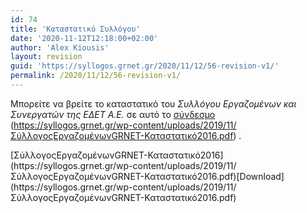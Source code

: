 ```yaml
---
id: 74
title: 'Καταστατικό Συλλόγου'
date: '2020-11-12T12:18:00+02:00'
author: 'Alex Kiousis'
layout: revision
guid: 'https://syllogos.grnet.gr/2020/11/12/56-revision-v1/'
permalink: /2020/11/12/56-revision-v1/
---
```


Μπορείτε να βρείτε το καταστατικό του *Συλλόγου Εργαζομένων και Συνεργατών της ΕΔΕΤ Α.Ε.* σε αυτό το [σύνδεσμο](https://syllogos.grnet.gr/wp-content/uploads/2019/11/ΣύλλογοςΕργαζομένωνGRNET-Καταστατικό2016.pdf) (https://syllogos.grnet.gr/wp-content/uploads/2019/11/ΣύλλογοςΕργαζομένωνGRNET-Καταστατικό2016.pdf) .

<div class="wp-block-file">[ΣύλλογοςΕργαζομένωνGRNET-Καταστατικό2016](https://syllogos.grnet.gr/wp-content/uploads/2019/11/ΣύλλογοςΕργαζομένωνGRNET-Καταστατικό2016.pdf)[Download](https://syllogos.grnet.gr/wp-content/uploads/2019/11/ΣύλλογοςΕργαζομένωνGRNET-Καταστατικό2016.pdf)</div>